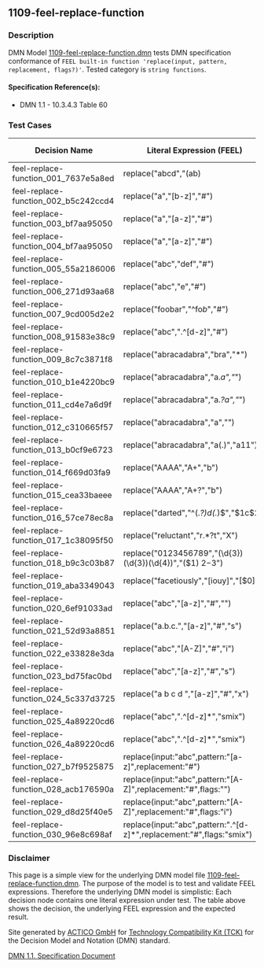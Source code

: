 1109-feel-replace-function
--------------------

### Description ###

DMN Model [1109-feel-replace-function.dmn](./1109-feel-replace-function.dmn) tests DMN specification conformance of `FEEL built-in function 'replace(input, pattern, replacement, flags?)'`. Tested category is `string functions`.

#### Specification Reference(s): ####
 * DMN 1.1 - 10.3.4.3 Table 60

### Test Cases ###

|Decision Name| Literal Expression (FEEL) | Expected Result (Expected Type)|
|-------------|-------------------------- |--------------------------------|
|feel-replace-function_001_7637e5a8ed|replace("abcd","(ab)|(a)", "[1=$1][2=$2]")|"[1=ab][2=]cd" (string)|
|feel-replace-function_002_b5c242ccd4|replace("a","[b-z]","#")|"a" (string)|
|feel-replace-function_003_bf7aa95050|replace("a","[a-z]","#")|"#" (string)|
|feel-replace-function_004_bf7aa95050|replace("a","[a-z]","#")|"#" (string)|
|feel-replace-function_005_55a2186006|replace("abc","def","#")|"abc" (string)|
|feel-replace-function_006_271d93aa68|replace("abc","e","#")|"abc" (string)|
|feel-replace-function_007_9cd005d2e2|replace("foobar","^fo*b*","#")|"#ar" (string)|
|feel-replace-function_008_91583e38c9|replace("abc",".^[d-z]","#")|"abc" (string)|
|feel-replace-function_009_8c7c3871f8|replace("abracadabra","bra","*")|"a*cada*" (string)|
|feel-replace-function_010_b1e4220bc9|replace("abracadabra","a.*a","*")|"*" (string)|
|feel-replace-function_011_cd4e7a6d9f|replace("abracadabra","a.*?a","*")|"*c*bra" (string)|
|feel-replace-function_012_c310665f57|replace("abracadabra","a","")|"brcdbr" (string)|
|feel-replace-function_013_b0cf9e6723|replace("abracadabra","a(.)","a$1$1")|"abbraccaddabbra" (string)|
|feel-replace-function_014_f669d03fa9|replace("AAAA","A+","b")|"b" (string)|
|feel-replace-function_015_cea33baeee|replace("AAAA","A+?","b")|"bbbb" (string)|
|feel-replace-function_016_57ce78ec8a|replace("darted","^(.*?)d(.*)$","$1c$2")|"carted" (string)|
|feel-replace-function_017_1c38095f50|replace("reluctant","r.*?t","X")|"Xant" (string)|
|feel-replace-function_018_b9c3c03b87|replace("0123456789","(\d{3})(\d{3})(\d{4})","($1) $2-$3")|"(012) 345-6789" (string)|
|feel-replace-function_019_aba3349043|replace("facetiously","[iouy]","[$0]")|"facet[i][o][u]sl[y]" (string)|
|feel-replace-function_020_6ef91033ad|replace("abc","[a-z]","#","")|"###" (string)|
|feel-replace-function_021_52d93a8851|replace("a.b.c.","[a-z]","#","s")|"#.#.#." (string)|
|feel-replace-function_022_e33828e3da|replace("abc","[A-Z]","#","i")|"###" (string)|
|feel-replace-function_023_bd75fac0bd|replace("abc","[a-z]","#","s")|"###" (string)|
|feel-replace-function_024_5c337d3725|replace("a b c d ","[a-z]","#","x")|"# # # # " (string)|
|feel-replace-function_025_4a89220cd6|replace("abc",".^[d-z]*","smix")|"abc" (string)|
|feel-replace-function_026_4a89220cd6|replace("abc",".^[d-z]*","smix")|"abc" (string)|
|feel-replace-function_027_b7f9525875|replace(input:"abc",pattern:"[a-z]",replacement:"#")|"###" (string)|
|feel-replace-function_028_acb176590a|replace(input:"abc",pattern:"[A-Z]",replacement:"#",flags:"")|"abc" (string)|
|feel-replace-function_029_d8d25f40e5|replace(input:"abc",pattern:"[A-Z]",replacement:"#",flags:"i")|"###" (string)|
|feel-replace-function_030_96e8c698af|replace(input:"abc",pattern:".^[d-z]*",replacement:"#",flags:"smix")|"abc" (string)|

         

### Disclaimer ###
This page is a simple view for the underlying DMN model file [1109-feel-replace-function.dmn](./1109-feel-replace-function.dmn).
The purpose of the model is to test and validate FEEL expressions. Therefore the underlying DMN model is simplistic:
Each decision node contains one literal expression under test. The table above shows the decision, the underlying FEEL expression and the expected result.

Site generated by [ACTICO GmbH](https://actico.com) for [Technology Compatibility Kit (TCK)](https://dmn-tck.github.io/tck/) for the Decision Model and Notation (DMN) standard.

[DMN 1.1. Specification Document](http://www.omg.org/spec/DMN/1.1/) 
  